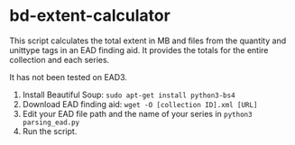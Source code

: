 # bd-extent-calculator

This script calculates the total extent in MB and files from the quantity and unittype tags in an EAD finding aid. It provides the totals for the entire collection and each series.

It has not been tested on EAD3.

1. Install Beautiful Soup: `sudo apt-get install python3-bs4`
2. Download EAD finding aid: `wget -O [collection ID].xml [URL]`
3. Edit your EAD file path and the name of your series in `python3 parsing_ead.py`
4. Run the script.